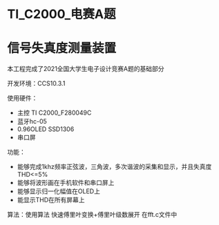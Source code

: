# TI_C2000_电赛A题
信号失真度测量装置  
===========
本工程完成了2021全国大学生电子设计竞赛A题的基础部分  

开发环境：CCS10.3.1  

使用硬件： 
* 主控 TI C2000_F280049C  
* 蓝牙hc-05  
* 0.96OLED SSD1306  
* 串口屏  
         
功能：
* 能够完成1khz频率正弦波，三角波，多次谐波的采集和显示，并且失真度THD<=5%  
* 能够将波形画在手机软件和串口屏上  
* 能够显示归一化幅值在OLED上  
* 能显示THD在所有屏幕上  
           
算法：使用算法 快速傅里叶变换+傅里叶级数展开 在fft.c文件中  
